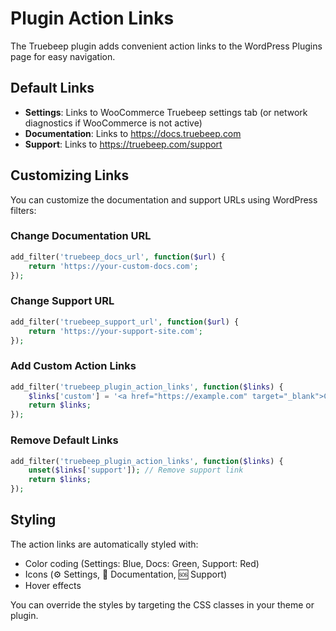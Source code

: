 # Plugin Action Links

The Truebeep plugin adds convenient action links to the WordPress Plugins page for easy navigation.

## Default Links

- **Settings**: Links to WooCommerce Truebeep settings tab (or network diagnostics if WooCommerce is not active)
- **Documentation**: Links to https://docs.truebeep.com
- **Support**: Links to https://truebeep.com/support

## Customizing Links

You can customize the documentation and support URLs using WordPress filters:

### Change Documentation URL
```php
add_filter('truebeep_docs_url', function($url) {
    return 'https://your-custom-docs.com';
});
```

### Change Support URL
```php
add_filter('truebeep_support_url', function($url) {
    return 'https://your-support-site.com';
});
```

### Add Custom Action Links
```php
add_filter('truebeep_plugin_action_links', function($links) {
    $links['custom'] = '<a href="https://example.com" target="_blank">Custom Link</a>';
    return $links;
});
```

### Remove Default Links
```php
add_filter('truebeep_plugin_action_links', function($links) {
    unset($links['support']); // Remove support link
    return $links;
});
```

## Styling

The action links are automatically styled with:
- Color coding (Settings: Blue, Docs: Green, Support: Red)
- Icons (⚙️ Settings, 📖 Documentation, 🆘 Support)
- Hover effects

You can override the styles by targeting the CSS classes in your theme or plugin.